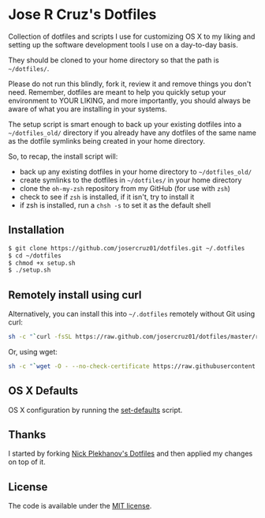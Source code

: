 # Jose R Cruz's Dotfiles

Collection of dotfiles and scripts I use for customizing OS X to my liking and setting up the software development tools I use on a day-to-day basis.

They should be cloned to your home directory so that the path is `~/dotfiles/`.

Please do not run this blindly, fork it, review it and remove things you don't need. Remember, dotfiles are meant to help you
quickly setup your environment to YOUR LIKING, and more importantly, you should always be aware of what you are installing in your systems.

The setup script is smart enough to back up your existing dotfiles into a `~/dotfiles_old/` directory if you already have any dotfiles of the same name as the dotfile symlinks being created in your home directory.

So, to recap, the install script will:

- back up any existing dotfiles in your home directory to `~/dotfiles_old/`
- create symlinks to the dotfiles in `~/dotfiles/` in your home directory
- clone the `oh-my-zsh` repository from my GitHub (for use with `zsh`)
- check to see if `zsh` is installed, if it isn't, try to install it
- if zsh is installed, run a `chsh -s` to set it as the default shell

## Installation

```sh
$ git clone https://github.com/josercruz01/dotfiles.git ~/.dotfiles
$ cd ~/dotfiles
$ chmod +x setup.sh
$ ./setup.sh
```

## Remotely install using curl

Alternatively, you can install this into `~/.dotfiles` remotely without Git using curl:

```sh
sh -c "`curl -fsSL https://raw.github.com/josercruz01/dotfiles/master/remote-setup.sh`"
```

Or, using wget:

```sh
sh -c "`wget -O - --no-check-certificate https://raw.githubusercontent.com/josercruz01/dotfiles/master/remote-setup.sh`"
```

## OS X Defaults

OS X configuration by running the [set-defaults](osx/set-defaults.sh) script.

## Thanks

I started by forking [Nick Plekhanov's Dotfiles](https://github.com/josercruz01/dotfiles) and
then applied my changes on top of it.

## License

The code is available under the [MIT license](LICENSE).
